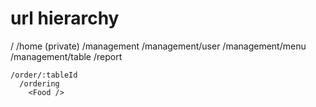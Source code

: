 

# url hierarchy
/
  /home (private)
    /management
      /management/user
      /management/menu
      /management/table
    /report

    /order/:tableId
      /ordering
        <Food />















